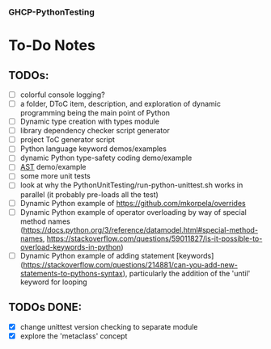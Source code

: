 
<!--
Feb. 21,23, 2024
Rich W.
MSL.l
-->

### GHCP-PythonTesting

# To-Do Notes

## TODOs:
- [ ] colorful console logging?
- [ ] a folder, DToC item, description, and exploration of dynamic programming being the main point of Python
- [ ] Dynamic type creation with types module
- [ ] library dependency checker script generator
- [ ] project ToC generator script
- [ ] Python language keyword demos/examples
- [ ] dynamic Python type-safety coding demo/example
- [ ] [AST](https://docs.python.org/3.12/library/ast.html#) demo/example
- [ ] some more unit tests
- [ ] look at why the PythonUnitTesting/run-python-unittest.sh works in parallel (it probably pre-loads all the test)
- [ ] Dynamic Python example of https://github.com/mkorpela/overrides
- [ ] Dynamic Python example of operator overloading by way of special method names (https://docs.python.org/3/reference/datamodel.html#special-method-names, https://stackoverflow.com/questions/59011827/is-it-possible-to-overload-keywords-in-python)
- [ ] Dynamic Python example of adding statement [keywords] (https://stackoverflow.com/questions/214881/can-you-add-new-statements-to-pythons-syntax), particularly the addition of the 'until' keyword for looping

## TODOs DONE:
- [x] change unittest version checking to separate module
- [x] explore the 'metaclass' concept